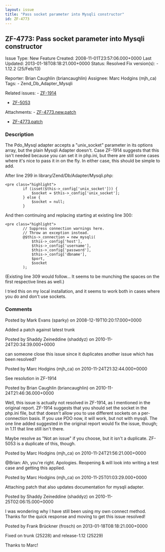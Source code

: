 ```yaml
---
layout: issue
title: "Pass socket parameter into Mysqli constructor"
id: ZF-4773
---
```


ZF-4773: Pass socket parameter into Mysqli constructor
------------------------------------------------------

 Issue Type: New Feature Created: 2008-11-01T23:57:06.000+0000 Last Updated: 2013-01-18T08:18:21.000+0000 Status: Resolved Fix version(s): - 1.12.2 (25/Feb/13)
 
 Reporter:  Brian Caughlin (briancaughlin)  Assignee:  Marc Hodgins (mjh\_ca)  Tags: - Zend\_Db\_Adapter\_Mysqli
 
 Related issues: - [ZF-1914](/issues/browse/ZF-1914)
- [ZF-5053](/issues/browse/ZF-5053)
 
 Attachments: - [ZF-4773.new.patch](/issues/secure/attachment/13482/ZF-4773.new.patch)
- [ZF-4773.patch](/issues/secure/attachment/11685/ZF-4773.patch)
 
### Description

The Pdo\_Mysql adapter accepts a "unix\_socket" parameter in its options array, but the plain Mysqli Adapter doesn't. Case ZF-1914 suggests that this isn't needed because you can set it in php.ini, but there are still some cases where it's nice to pass it in on the fly. In either case, this should be simple to add.

After line 299 in library/Zend/Db/Adapter/Mysqli.php:

 
    <pre class="highlight">
            if (isset($this->_config['unix_socket'])) {
                $socket = $this->_config['unix_socket'];
            } else {
                $socket = null;
            }


And then continuing and replacing starting at existing line 300:

 
    <pre class="highlight">
            // Suppress connection warnings here.
            // Throw an exception instead.
            @$this->_connection = new mysqli(
                $this->_config['host'],
                $this->_config['username'],
                $this->_config['password'],
                $this->_config['dbname'],
                $port,
                $socket
            );


(Existing line 309 would follow... It seems to be munching the spaces on the first respective lines as well.)

I tried this on my local installation, and it seems to work both in cases where you do and don't use sockets.

 

 

### Comments

Posted by Mark Evans (sparky) on 2008-12-19T10:20:17.000+0000

Added a patch against latest trunk

 

 

Posted by Shaddy Zeineddine (shaddyz) on 2010-11-24T20:34:39.000+0000

can someone close this issue since it duplicates another issue which has been resolved?

 

 

Posted by Marc Hodgins (mjh\_ca) on 2010-11-24T21:32:44.000+0000

See resolution in ZF-1914

 

 

Posted by Brian Caughlin (briancaughlin) on 2010-11-24T21:46:36.000+0000

Well, this issue is actually not resolved in ZF-1914, as I mentioned in the original report. ZF-1914 suggests that you should set the socket in the php.ini file, but that doesn't allow you to use different sockets on a per-connection basis. If you use PDO now, it will work, but not with mysqli. The one line added suggested in the original report would fix the issue, though; in 1.11 that line still isn't there.

Maybe resolve as "Not an issue" if you choose, but it isn't a duplicate. ZF-5053 is a duplicate of this, though.

 

 

Posted by Marc Hodgins (mjh\_ca) on 2010-11-24T21:56:21.000+0000

@Brian: Ah, you're right. Apologies. Reopening & will look into writing a test case and getting this applied.

 

 

Posted by Marc Hodgins (mjh\_ca) on 2010-11-25T01:03:29.000+0000

Attaching patch that also updates documentation for mysqli adapter.

 

 

Posted by Shaddy Zeineddine (shaddyz) on 2010-11-25T02:06:15.000+0000

I was wondering why I have still been using my own connect method. Thanks for the quick response and moving to get this issue resolved!

 

 

Posted by Frank Brückner (frosch) on 2013-01-18T08:18:21.000+0000

Fixed on trunk (25228) and release-1.12 (25229)

Thanks to Marc!

 

 